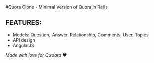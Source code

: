#Quora Clone - Minimal Version of Quora in Rails


## FEATURES:

  * Models: Question, Answer, Relationship, Comments, User, Topics
  * API design
  * AngularJS

_Made with love for Quoara_ :heart: